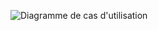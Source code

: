 ![Diagramme de cas d'utilisation](http://www.plantuml.com/plantuml/png/TP1BJWCn38RtEONLVHVqlKA5IboWQlScuqvDCqaLnnK8SHzwZhaOZIQCfaBiFbd_m_PQ4iQaZJEE3WbIWCZrCK75aMpYu8r1cqA4NMB7Weaq0Wfe6My_9BNV3UMP67D6UyAQu9aSDXOhX4y3e48MXM3q4ZHwZg0U3coFJ14ss_qectURXw5opw9uAwG8ZWIgu7rxlG5vy8fr7X6S0_ianJuPshVjrNNxUyfrdUcFP_fV9O9rACAtBJ6d5FtihWDPEEPC7_H2gE_tuVEXU7D4NtV95tJvYQSYMmnbJzQsrueYe895PzNb_1XULHA9KF4ixwBBfjsXRwJPqZtiLxyoNyOeZCUF-SyzJNgQzZJhQTxJegUbCL9mPTRaAstS3m00)